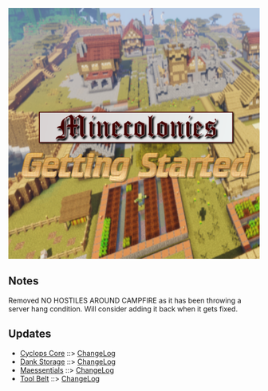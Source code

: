 ![MCGS LOGO](https://github.com/kreezxil/kreezcraft.com/blob/master/mcgs%20logo.png)

## Notes
Removed NO HOSTILES AROUND CAMPFIRE as it has been throwing a server hang condition. Will consider adding it back when it gets fixed.

## Updates
- [Cyclops Core](https://www.curseforge.com/minecraft/mc-mods/cyclops-core) ::> [ChangeLog](https://www.curseforge.com/minecraft/mc-mods/cyclops-core/files/2810604)
- [Dank Storage](https://www.curseforge.com/minecraft/mc-mods/dank-storage) ::> [ChangeLog](https://www.curseforge.com/minecraft/mc-mods/dank-storage/files/2810700)
- [Maessentials](https://www.curseforge.com/minecraft/mc-mods/maessentials) ::> [ChangeLog](https://www.curseforge.com/minecraft/mc-mods/maessentials/files/2810647)
- [Tool Belt](https://www.curseforge.com/minecraft/mc-mods/tool-belt) ::> [ChangeLog](https://www.curseforge.com/minecraft/mc-mods/tool-belt/files/2810891)
